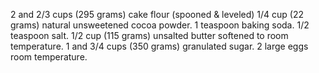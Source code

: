 2 and 2/3 cups (295 grams) cake flour (spooned & leveled) 1/4 cup (22 grams) natural unsweetened cocoa powder. 1 teaspoon baking soda. 1/2 teaspoon salt. 1/2 cup (115 grams) unsalted butter softened to room temperature. 1 and 3/4 cups (350 grams) granulated sugar. 2 large eggs room temperature.